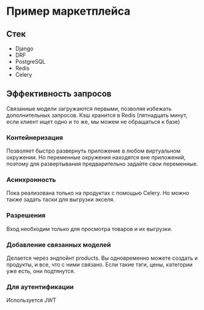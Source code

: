# Пример маркетплейса

## Стек

- Django
- DRF
- PostgreSQL
- Redis
- Celery

## Эффективность запросов

Связанные модели загружаются первыми, позволяя избежать дополнительных запросов.
Кэш хранится в Redis (пятнадцать минут, если клиент ищет одно и то же, мы можем не обращаться к базе)

### Контейнеризация

Позволяет быстро развернуть приложение в любом виртуальном окружении. Но переменные окружения находятся вне приложений, поэтому для развертывания предварительно задайте свои переменные.

### Асинхронность

Пока реализована только на продуктах с помощью Celery. Но можно также задать таски для выгрузки экселя.

### Разрешения

Вход необходим только для просмотра товаров и их выгрузки.

### Добавление связанных моделей

Делается через эндпойнт products. Вы одновременно можете создать и продукты, и все, что с ними связано. Если такие тэги, цены, категории уже есть, они подтянутся.

### Для аутентификации

Используется JWT